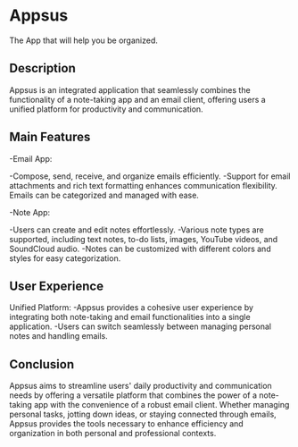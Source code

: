 # Appsus
The App that will help you be organized.

## Description
Appsus is an integrated application that seamlessly combines the functionality of a note-taking app and an email client, offering users a unified platform for productivity and communication.

## Main Features
-Email App:

-Compose, send, receive, and organize emails efficiently.
-Support for email attachments and rich text formatting enhances communication flexibility.
Emails can be categorized and managed with ease.

-Note App: 

-Users can create and edit notes effortlessly.
-Various note types are supported, including text notes, to-do lists, images, YouTube videos, and SoundCloud audio.
-Notes can be customized with different colors and styles for easy categorization.

## User Experience
Unified Platform:
-Appsus provides a cohesive user experience by integrating both note-taking and email functionalities into a single application.
-Users can switch seamlessly between managing personal notes and handling emails.

## Conclusion
Appsus aims to streamline users' daily productivity and communication needs by offering a versatile platform that combines the power of a note-taking app with the convenience of a robust email client.
Whether managing personal tasks, jotting down ideas, or staying connected through emails, Appsus provides the tools necessary to enhance efficiency and organization in both personal and professional contexts.
